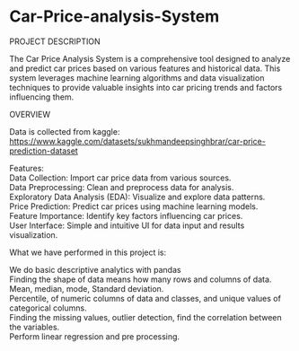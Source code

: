 # Car-Price-analysis-System

PROJECT DESCRIPTION

The Car Price Analysis System is a comprehensive tool designed to analyze and predict car prices based on various features and historical data. This system leverages machine learning algorithms and data visualization techniques to provide valuable insights into car pricing trends and factors influencing them.

OVERVIEW

Data is collected from kaggle:
https://www.kaggle.com/datasets/sukhmandeepsinghbrar/car-price-prediction-dataset

Features:<br />
Data Collection: Import car price data from various sources.<br /> 
Data Preprocessing: Clean and preprocess data for analysis.<br /> 
Exploratory Data Analysis (EDA): Visualize and explore data patterns.<br /> 
Price Prediction: Predict car prices using machine learning models.<br /> 
Feature Importance: Identify key factors influencing car prices.<br /> 
User Interface: Simple and intuitive UI for data input and results visualization.<br /> 

<p>What we have performed in this project is:<br /> 

We do basic descriptive analytics with pandas<br /> 
Finding the shape of data means how many rows and columns of data.<br /> 
Mean, median, mode, Standard deviation.<br /> 
Percentile, of numeric columns of data and classes, and unique values of categorical columns.<br /> 
Finding the missing values, outlier detection, find the correlation between the variables.<br /> 
Perform linear regression and pre processing.</p>


